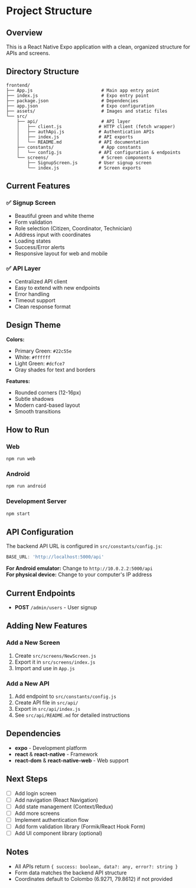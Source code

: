 # Project Structure

## Overview

This is a React Native Expo application with a clean, organized structure for APIs and screens.

## Directory Structure

```
frontend/
├── App.js                          # Main app entry point
├── index.js                        # Expo entry point
├── package.json                    # Dependencies
├── app.json                        # Expo configuration
├── assets/                         # Images and static files
└── src/
    ├── api/                        # API layer
    │   ├── client.js              # HTTP client (fetch wrapper)
    │   ├── authApi.js             # Authentication APIs
    │   ├── index.js               # API exports
    │   └── README.md              # API documentation
    ├── constants/                  # App constants
    │   └── config.js              # API configuration & endpoints
    └── screens/                    # Screen components
        ├── SignupScreen.js        # User signup screen
        └── index.js               # Screen exports
```

## Current Features

### ✅ Signup Screen
- Beautiful green and white theme
- Form validation
- Role selection (Citizen, Coordinator, Technician)
- Address input with coordinates
- Loading states
- Success/Error alerts
- Responsive layout for web and mobile

### ✅ API Layer
- Centralized API client
- Easy to extend with new endpoints
- Error handling
- Timeout support
- Clean response format

## Design Theme

**Colors:**
- Primary Green: `#22c55e`
- White: `#ffffff`
- Light Green: `#dcfce7`
- Gray shades for text and borders

**Features:**
- Rounded corners (12-16px)
- Subtle shadows
- Modern card-based layout
- Smooth transitions

## How to Run

### Web
```bash
npm run web
```

### Android
```bash
npm run android
```

### Development Server
```bash
npm start
```

## API Configuration

The backend API URL is configured in `src/constants/config.js`:

```javascript
BASE_URL: 'http://localhost:5000/api'
```

**For Android emulator:** Change to `http://10.0.2.2:5000/api`  
**For physical device:** Change to your computer's IP address

## Current Endpoints

- **POST** `/admin/users` - User signup

## Adding New Features

### Add a New Screen
1. Create `src/screens/NewScreen.js`
2. Export it in `src/screens/index.js`
3. Import and use in `App.js`

### Add a New API
1. Add endpoint to `src/constants/config.js`
2. Create API file in `src/api/`
3. Export in `src/api/index.js`
4. See `src/api/README.md` for detailed instructions

## Dependencies

- **expo** - Development platform
- **react** & **react-native** - Framework
- **react-dom** & **react-native-web** - Web support

## Next Steps

- [ ] Add login screen
- [ ] Add navigation (React Navigation)
- [ ] Add state management (Context/Redux)
- [ ] Add more screens
- [ ] Implement authentication flow
- [ ] Add form validation library (Formik/React Hook Form)
- [ ] Add UI component library (optional)

## Notes

- All APIs return `{ success: boolean, data?: any, error?: string }`
- Form data matches the backend API structure
- Coordinates default to Colombo (6.9271, 79.8612) if not provided


